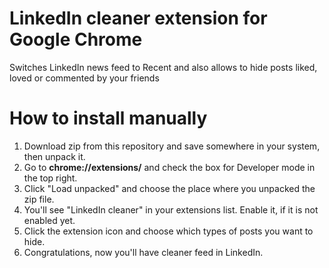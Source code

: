 # LinkedIn cleaner extension for Google Chrome
Switches LinkedIn news feed to Recent and also allows to hide posts liked, loved or commented by your friends

# How to install manually
1. Download zip from this repository and save somewhere in your system, then unpack it.
2. Go to **chrome://extensions/** and check the box for Developer mode in the top right.
3. Click "Load unpacked" and choose the place where you unpacked the zip file.
4. You'll see "LinkedIn cleaner" in your extensions list. Enable it, if it is not enabled yet.
5. Click the extension icon and choose which types of posts you want to hide.
6. Congratulations, now you'll have cleaner feed in LinkedIn.
